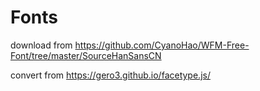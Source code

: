 # Fonts

download from https://github.com/CyanoHao/WFM-Free-Font/tree/master/SourceHanSansCN

convert from https://gero3.github.io/facetype.js/

